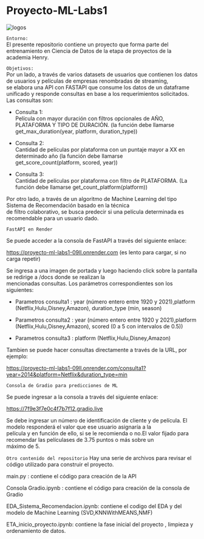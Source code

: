 # Proyecto-ML-Labs1



![logos](https://i0.wp.com/revistapuntobo.com/wp-content/uploads/2020/09/netflix-disney-plus-amazon-hulu-1205084-1280x0-1.jpeg)



`Entorno:`  
El presente repositorio contiene un proyecto que forma parte del entrenamiento en Ciencia de Datos de la etapa de proyectos de la   
academia Henry.  

`Objetivos:`  
Por un lado, a través de varios datasets de usuarios que contienen los datos de usuarios y películas de empresas renombradas de streaming,  
se elabora una API con FASTAPI que consume los datos de un dataframe unificado y responde consultas en base a los requerimientos solicitados.
Las consultas son:  

- Consulta 1:  
Película con mayor duración con filtros opcionales de AÑO, PLATAFORMA Y TIPO DE DURACIÓN. (la función debe llamarse  
get_max_duration(year, platform, duration_type))

- Consulta 2:  
Cantidad de películas por plataforma con un puntaje mayor a XX en determinado año (la función debe llamarse   
get_score_count(platform, scored, year)) 

- Consulta 3:  
Cantidad de películas por plataforma con filtro de PLATAFORMA. (La función debe llamarse get_count_platform(platform))  

Por otro lado, a través de un algoritmo de Machine Learning del tipo Sistema de Recomendación basado en la técnica  
de filtro colaborativo, se busca predecir si una película determinada es recomendable para un usuario dado.


`FastAPI en Render`

Se puede acceder a la consola de FastAPI a través del siguiente enlace:  

https://proyecto-ml-labs1-09ll.onrender.com                          (es lento para cargar, si no carga repetir) 

Se ingresa a una imagen de portada y luego haciendo click sobre la pantalla se redirige a /docs donde se realizan la    
mencionadas consultas. Los parámetros correspondientes son los siguientes:  

- Parametros consulta1 : year (número entero entre 1920 y 2021),platform (Netflix,Hulu,Disney,Amazon), duration_type (min, season)  

- Parametros consulta2 : year (número entero entre 1920 y 2021),platform (Netflix,Hulu,Disney,Amazon), scored (0 a 5 con intervalos de 0.5))  

- Parametros consulta3 : platform (Netflix,Hulu,Disney,Amazon)  

Tambien se puede hacer consultas directamente a través de la URL, por ejemplo:   

https://proyecto-ml-labs1-09ll.onrender.com/consulta1?year=2014&platform=Netflix&duration_type=min 


`Consola de Gradio para predicciones de ML`  

Se puede ingresar a la consola a través del siguiente enlace:  

https://7f9e3f7e0c4f7b7f12.gradio.live

Se debe ingresar un número de identificación de cliente y de película. El modelo responderá el valor que ese usuario asignaría a la  
película y en función de ello, si se le recomienda o no.El valor fijado para recomendar las películases de 3.75 puntos o más sobre un  
máximo de 5.

`Otro contenido del repositorio`
Hay una serie de archivos para revisar el código utilizado para construir el proyecto.  

main.py : contiene el código para creación de la API  

Consola Gradio.ipynb : contiene el código para creación de la consola de Gradio  

EDA_Sistema_Recomendacion.ipynb: contiene el codigo del EDA y del modelo de Machine Learning (SVD,KNNWithMEANS,NMF)  

ETA_inicio_proyecto.ipynb: contiene la fase inicial del proyecto , limpieza y ordenamiento de datos.



